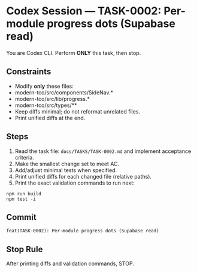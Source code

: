 # Codex Session — TASK-0002: Per-module progress dots (Supabase read)
You are Codex CLI. Perform **ONLY** this task, then stop.

## Constraints
- Modify **only** these files:
- modern-tco/src/components/SideNav.*
- modern-tco/src/lib/progress.*
- modern-tco/src/types/**
- Keep diffs minimal; do not reformat unrelated files.
- Print unified diffs at the end.

## Steps
1) Read the task file: `docs/TASKS/TASK-0002.md` and implement acceptance criteria.
2) Make the smallest change set to meet AC.
3) Add/adjust minimal tests when specified.
4) Print unified diffs for each changed file (relative paths).
5) Print the exact validation commands to run next:
```
npm run build
npm test -i
```

## Commit
`feat(TASK-0002): Per-module progress dots (Supabase read)`

## Stop Rule
After printing diffs and validation commands, STOP.
